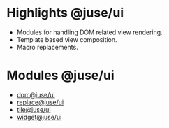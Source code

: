 # Highlights @juse/ui

* Modules for handling DOM related view rendering.
* Template based view composition.
* Macro replacements.

# Modules @juse/ui

* [dom@juse/ui](juse/ui/dom)
* [replace@juse/ui](juse/ui/replace)
* [tile@juse/ui](juse/ui/tile)
* [widget@juse/ui](juse/ui/widget)
